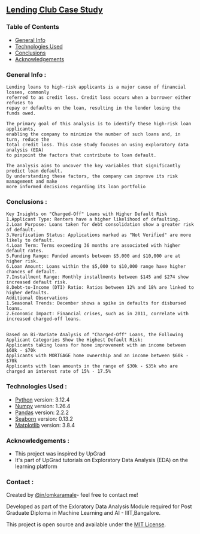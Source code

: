 ## <u>Lending Club Case Study</u>

### Table of Contents
* [General Info](#general-information)
* [Technologies Used](#technologies-used)
* [Conclusions](#conclusions)
* [Acknowledgements](#acknowledgements)

### General Info :

``` 
Lending loans to high-risk applicants is a major cause of financial losses, commonly 
referred to as credit loss. Credit loss occurs when a borrower either refuses to 
repay or defaults on the loan, resulting in the lender losing the funds owed.

The primary goal of this analysis is to identify these high-risk loan applicants, 
enabling the company to minimize the number of such loans and, in turn, reduce the 
total credit loss. This case study focuses on using exploratory data analysis (EDA) 
to pinpoint the factors that contribute to loan default.

The analysis aims to uncover the key variables that significantly predict loan default.
By understanding these factors, the company can improve its risk management and make
more informed decisions regarding its loan portfolio 

```
<!-- You don't have to answer all the questions - just the ones relevant to your project. -->

### Conclusions :

``` 
Key Insights on "Charged-Off" Loans with Higher Default Risk
1.Applicant Type: Renters have a higher likelihood of defaulting.
2.Loan Purpose: Loans taken for debt consolidation show a greater risk of default.
3.Verification Status: Applications marked as "Not Verified" are more likely to default.
4.Loan Term: Terms exceeding 36 months are associated with higher default rates.
5.Funding Range: Funded amounts between $5,000 and $10,000 are at higher risk.
6.Loan Amount: Loans within the $5,000 to $10,000 range have higher chances of default.
7.Installment Range: Monthly installments between $145 and $274 show increased default risk.
8.Debt-to-Income (DTI) Ratio: Ratios between 12% and 18% are linked to higher defaults.
Additional Observations
1.Seasonal Trends: December shows a spike in defaults for disbursed loans.
2.Economic Impact: Financial crises, such as in 2011, correlate with increased charged-off loans.


Based on Bi-Variate Analysis of "Charged-Off" Loans, the Following Applicant Categories Show the Highest Default Risk:
Applicants taking loans for home improvement with an income between $60k - $70k
Applicants with MORTGAGE home ownership and an income between $60k - $70k
Applicants with loan amounts in the range of $30k - $35k who are charged an interest rate of 15% - 17.5%

```

<!-- You don't have to answer all the questions - just the ones relevant to your project. -->


### Technologies Used :
- [Python](https://www.python.org/) version: 3.12.4
- [Numpy](https://numpy.org/) version: 1.26.4
- [Pandas](https://pandas.pydata.org/) version: 2.2.2
- [Seaborn](https://seaborn.pydata.org/) version: 0.13.2
- [Matplotlib](https://matplotlib.org/) version: 3.8.4

<!-- As the libraries versions keep on changing, it is recommended to mention the version of library used in this project -->

### Acknowledgements :

- This project was inspired by UpGrad
- It's part of UpGrad tutorials on Exploratory Data Analysis (EDA) on the learning platform


### Contact :
Created by [@in/omkaramale](https://github.com/coder5om)- feel free to contact me!

Developed as part of the Exloratory Data Analysis Module required for Post Graduate Diploma in Machine Learning and AI - IIIT,Bangalore.

This project is open source and available under the [MIT License](https://github.com/coder5om/LendingClubCaseStudy/blob/main/licence.txt).
